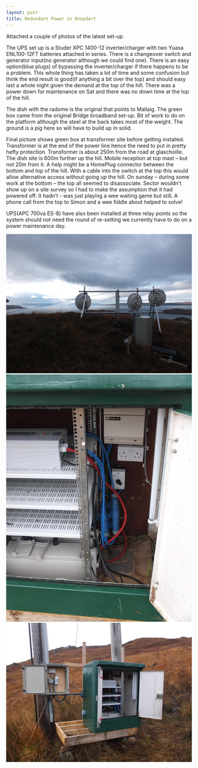 ```yaml
---
layout: post
title: Redundant Power in Knoydart
---
```


Attached a couple of photos of the latest set-up.

The UPS set up is a Studer XPC 1400-12 inverter/charger with two Yuasa ENL100-12FT batteries attached in series. There is a changeover switch and generator input(no generator although we could find one). There is an easy option(blue plugs) of bypassing the inverter/charger if there happens to be a problem. This whole thing has taken a lot of time and some confusion but think the end result is good(if anything a bit over the top) and should easy last a whole night given the demand at the top of the hill. There was a power down for maintenance on Sat and there was no down time at the top of the hill.

The dish with the radome is the original that points to Mallaig. The green box came from the original Bridge broadband set-up. Bit of work to do on the platform although the steel at the back takes most of the weight. The ground is a pig here so will have to build up in solid.

Final picture shows green box at transformer site before getting installed. Transformer is at the end of the power line hence the need to put in pretty hefty protection. Transformer is about 250m from the road at glaschoille. The dish site is 600m further up the hill. Mobile reception at top mast – but not 20m from it. A help might be a HomePlug connector between the bottom and top of the hill. With a cable into the switch at the top this would allow alternative access without going up the hill. On sunday – during some work at the bottom – the top all seemed to disassociate. Sector wouldn’t show up on a site survey so I had to make the assumption that it had powered off. It hadn’t - was just playing a wee waiting game but still. A phone call from the top to Simon and a wee fiddle about helped to solve!

UPS(APC 700va ES-8) have also been installed at three relay points so the system should not need the round of re-setting we currently have to do on a power maintenance day. 

<div>
<img src="/media/knoydart-eigg-and-smo.jpg" alt="Creagan Dearga mast" width="600" />
<img src="/media/knoydart-inverter-and-charger.jpg" alt="Inverter and charger close-up" width="600" />
<img src="/media/knoydart-power-inverter-charger.jpg" alt="Inverter and charger box" width="600" />
</div>
